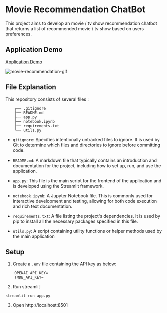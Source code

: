 # Movie Recommendation ChatBot
This project aims to develop an movie / tv show recommendation chatbot that returns a list of recommended movie / tv show based on users preferences.

## Application Demo

[Application Demo](https://movie-recommendation-chatbot-ahmadluay9.streamlit.app/)

![movie-recommendation-gif](https://github.com/ahmadluay9/movie-recommendation-chatbot/assets/123846438/7727838e-e2a8-496a-b49c-cbb114727154)


## File Explanation
This repository consists of several files :
```
    ┌── .gitignore
    ├── README.md
    ├── app.py
    ├── notebook.ipynb
    ├── requirements.txt
    └── utils.py
```

- `gitignore`: Specifies intentionally untracked files to ignore. It is used by Git to determine which files and directories to ignore before committing code.

- `README.md`: A markdown file that typically contains an introduction and documentation for the project, including how to set up, run, and use the application.

- `app.py`: This file is the main script for the frontend of the application and is developed using the Streamlit framework.

- `notebook.ipynb`: A Jupyter Notebook file. This is commonly used for interactive development and testing, allowing for both code execution and rich text documentation.

- `requirements.txt`: A file listing the project's dependencies. It is used by pip to install all the necessary packages specified in this file.

- `utils.py`: A script containing utility functions or helper methods used by the main application

## Setup
1. Create a `.env` file containing the API key as below:
```
    OPENAI_API_KEY=
    TMDB_API_KEY=
```
2. Run streamlit
```
streamlit run app.py
```
3. Open http://localhost:8501
